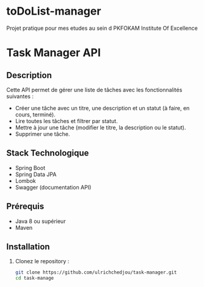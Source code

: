 # toDoList-manager
Projet pratique pour mes etudes au sein d PKFOKAM Institute Of Excellence

# Task Manager API

## Description

Cette API permet de gérer une liste de tâches avec les fonctionnalités suivantes :
- Créer une tâche avec un titre, une description et un statut (à faire, en cours, terminé).
- Lire toutes les tâches et filtrer par statut.
- Mettre à jour une tâche (modifier le titre, la description ou le statut).
- Supprimer une tâche.

## Stack Technologique

- Spring Boot
- Spring Data JPA
- Lombok
- Swagger (documentation API)

## Prérequis

- Java 8 ou supérieur
- Maven

## Installation

1. Clonez le repository :
   ```sh
   git clone https://github.com/ulrichchedjou/task-manager.git
   cd task-manage
